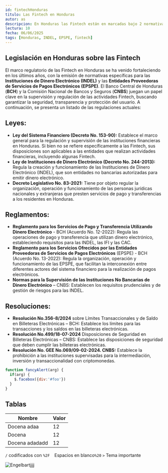 ```yaml
---
id: fintechHonduras
titulo: Las Fintech en Honduras
autor: as
descripcion: En Honduras las Fintech están en marcadas bajo 2 normativas.
lectura: 10
fecha: 06/06/2025
tags: [Honduras, INDEL, EPSPE, fintech]
---
```


## Legislación en Honduras sobre las Fintech
El marco regulatorio de las Fintech en Honduras se ha venido fortaleciendo en los últimos años, con la emisión de normativas específicas para las **Instituciones de Dinero Electrónico (INDEL)** y las **Entidades Proveedoras de Servicios de Pagos Electrónicos (EPSPE)**. El Banco Central de Honduras (**BCH**) y la Comisión Nacional de Bancos y Seguros (**CNBS**) juegan un papel clave en la supervisión y regulación de las actividades Fintech, buscando garantizar la seguridad, transparencia y protección del usuario. A continuación, se presenta un listado de las regulaciones actuales:

## Leyes:
- **Ley del Sistema Financiero (Decreto No. 153-90):**
 Establece el marco general para la regulación y supervisión de las instituciones financieras en Honduras. Si bien no se refiere específicamente a las Fintech, sus disposiciones son aplicables a las entidades que realizan actividades financieras, incluyendo algunas Fintech.
- **Ley de Instituciones de Dinero Electrónico (Decreto No. 244-2013):**
  Regula la creación y funcionamiento de las Instituciones de Dinero Electrónico (INDEL), que son entidades no bancarias autorizadas para emitir dinero electrónico.
- **Decreto Legislativo No. 83-2021:** 
  Tiene por objeto regular la organización, operación y funcionamiento de las personas jurídicas nacionales y extranjeras que presten servicios de pago y transferencias a los residentes en Honduras.

## Reglamentos:
- **Reglamento para los Servicios de Pago y Transferencia Utilizando Dinero Electrónico** - BCH (Acuerdo No. 12-2022): 
Regula las operaciones de pago y transferencia que utilizan dinero electrónico, estableciendo requisitos para las INDEL, las IFI y las CAC.
- **Reglamento para los Servicios Ofrecidos por las Entidades Proveedoras de Servicios de Pagos Electrónicos** (EPSPE) - BCH (Acuerdo No. 13-2022): 
Regula la organización, operación y funcionamiento de las EPSPE, que facilitan la interconexión entre diferentes actores del sistema financiero para la realización de pagos electrónicos.
- **Normas para la Supervisión de las Instituciones No Bancarias de Dinero Electrónico** – CNBS: 
Establecen los requisitos prudenciales y de gestión de riesgos para las INDEL.

## Resoluciones:
- **Resolución No.356-8/2024** sobre Límites Transaccionales y de Saldo en Billeteras Electrónicas – BCH: 
Establece los límites para las transacciones y los saldos en las billeteras electrónicas.
-	**Resolución No.499/18-07-2024** Disposiciones de Seguridad en Billeteras Electrónicas – CNBS: 
Establece las disposiciones de seguridad que deben cumplir las billeteras electrónicas.
-	**Resolución No. GEE No.069/09-02-2024. CNBS:** Establece la prohibición a las instituciones supervisadas para la intermediación, inversión y transaccionalidad con criptomonedas.


```js
function fancyAlert(arg) {
  if(arg) {
    $.facebox({div:'#foo'})
  }
}
```
## Tablas
| Nombre  | Valor |
| ------- | ----- |
| Docena  adaa | 12    |
| Docena  | 12    |
| Docena adadadd  | 12    |


`/` codificados con `%2F` 
` ` Espacios en blanco`%20`
`>`  Tema importante

![Engelbartjjjj](https://history-computer.com/ModernComputer/Basis/images/Engelbart.jpg)